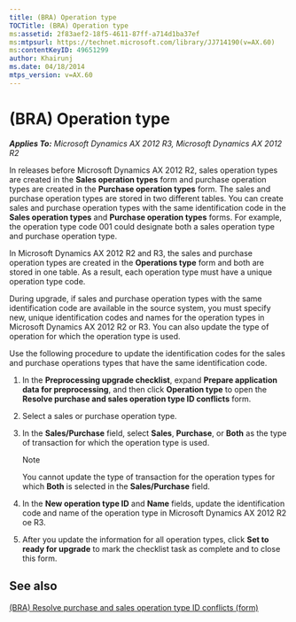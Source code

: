 ```yaml
---
title: (BRA) Operation type
TOCTitle: (BRA) Operation type
ms:assetid: 2f83aef2-18f5-4611-87ff-a714d1ba37ef
ms:mtpsurl: https://technet.microsoft.com/library/JJ714190(v=AX.60)
ms:contentKeyID: 49651299
author: Khairunj
ms.date: 04/18/2014
mtps_version: v=AX.60
---
```


# (BRA) Operation type 


_**Applies To:** Microsoft Dynamics AX 2012 R3, Microsoft Dynamics AX 2012 R2_

In releases before Microsoft Dynamics AX 2012 R2, sales operation types are created in the **Sales operation types** form and purchase operation types are created in the **Purchase operation types** form. The sales and purchase operation types are stored in two different tables. You can create sales and purchase operation types with the same identification code in the **Sales operation types** and **Purchase operation types** forms. For example, the operation type code 001 could designate both a sales operation type and purchase operation type.

In Microsoft Dynamics AX 2012 R2 and R3, the sales and purchase operation types are created in the **Operations type** form and both are stored in one table. As a result, each operation type must have a unique operation type code.

During upgrade, if sales and purchase operation types with the same identification code are available in the source system, you must specify new, unique identification codes and names for the operation types in Microsoft Dynamics AX 2012 R2 or R3. You can also update the type of operation for which the operation type is used.

Use the following procedure to update the identification codes for the sales and purchase operations types that have the same identification code.

1.  In the **Preprocessing upgrade checklist**, expand **Prepare application data for preprocessing**, and then click **Operation type** to open the **Resolve purchase and sales operation type ID conflicts** form.

2.  Select a sales or purchase operation type.

3.  In the **Sales/Purchase** field, select **Sales**, **Purchase**, or **Both** as the type of transaction for which the operation type is used.
    

    > [!NOTE]
    > <P>You cannot update the type of transaction for the operation types for which <STRONG>Both</STRONG> is selected in the <STRONG>Sales/Purchase</STRONG> field.</P>



4.  In the **New operation type ID** and **Name** fields, update the identification code and name of the operation type in Microsoft Dynamics AX 2012 R2 oe R3.

5.  After you update the information for all operation types, click **Set to ready for upgrade** to mark the checklist task as complete and to close this form.

## See also

[(BRA) Resolve purchase and sales operation type ID conflicts (form)](https://technet.microsoft.com/library/jj713626\(v=ax.60\))

  


